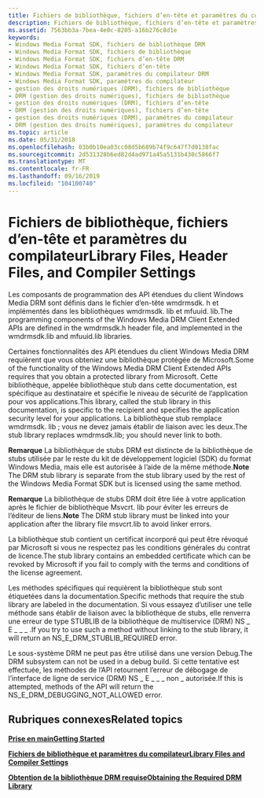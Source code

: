 ```yaml
---
title: Fichiers de bibliothèque, fichiers d’en-tête et paramètres du compilateur
description: Fichiers de bibliothèque, fichiers d’en-tête et paramètres du compilateur
ms.assetid: 7563bb3a-7bea-4e0c-8205-a16b276c8d1e
keywords:
- Windows Media Format SDK, fichiers de bibliothèque DRM
- Windows Media Format SDK, fichiers de bibliothèque
- Windows Media Format SDK, fichiers d’en-tête DRM
- Windows Media Format SDK, fichiers d’en-tête
- Windows Media Format SDK, paramètres du compilateur DRM
- Windows Media Format SDK, paramètres du compilateur
- gestion des droits numériques (DRM), fichiers de bibliothèque
- DRM (gestion des droits numériques), fichiers de bibliothèque
- gestion des droits numériques (DRM), fichiers d’en-tête
- DRM (gestion des droits numériques), fichiers d’en-tête
- gestion des droits numériques (DRM), paramètres du compilateur
- DRM (gestion des droits numériques), paramètres du compilateur
ms.topic: article
ms.date: 05/31/2018
ms.openlocfilehash: 03b0b10ea03cc08d5b689b74f9c647f7d0138fac
ms.sourcegitcommit: 2d531328b6ed82d4ad971a45a5131b430c5866f7
ms.translationtype: MT
ms.contentlocale: fr-FR
ms.lasthandoff: 09/16/2019
ms.locfileid: "104100740"
---
```

# <a name="library-files-header-files-and-compiler-settings"></a><span data-ttu-id="b11c7-115">Fichiers de bibliothèque, fichiers d’en-tête et paramètres du compilateur</span><span class="sxs-lookup"><span data-stu-id="b11c7-115">Library Files, Header Files, and Compiler Settings</span></span>

<span data-ttu-id="b11c7-116">Les composants de programmation des API étendues du client Windows Media DRM sont définis dans le fichier d’en-tête wmdrmsdk. h et implémentés dans les bibliothèques wmdrmsdk. lib et mfuuid. lib.</span><span class="sxs-lookup"><span data-stu-id="b11c7-116">The programming components of the Windows Media DRM Client Extended APIs are defined in the wmdrmsdk.h header file, and implemented in the wmdrmsdk.lib and mfuuid.lib libraries.</span></span>

<span data-ttu-id="b11c7-117">Certaines fonctionnalités des API étendues du client Windows Media DRM requièrent que vous obteniez une bibliothèque protégée de Microsoft.</span><span class="sxs-lookup"><span data-stu-id="b11c7-117">Some of the functionality of the Windows Media DRM Client Extended APIs requires that you obtain a protected library from Microsoft.</span></span> <span data-ttu-id="b11c7-118">Cette bibliothèque, appelée bibliothèque stub dans cette documentation, est spécifique au destinataire et spécifie le niveau de sécurité de l’application pour vos applications.</span><span class="sxs-lookup"><span data-stu-id="b11c7-118">This library, called the stub library in this documentation, is specific to the recipient and specifies the application security level for your applications.</span></span> <span data-ttu-id="b11c7-119">La bibliothèque stub remplace wmdrmsdk. lib ; vous ne devez jamais établir de liaison avec les deux.</span><span class="sxs-lookup"><span data-stu-id="b11c7-119">The stub library replaces wmdrmsdk.lib; you should never link to both.</span></span>

<span data-ttu-id="b11c7-120">**Remarque** La bibliothèque de stubs DRM est distincte de la bibliothèque de stubs utilisée par le reste du kit de développement logiciel (SDK) du format Windows Media, mais elle est autorisée à l’aide de la même méthode.</span><span class="sxs-lookup"><span data-stu-id="b11c7-120">**Note** The DRM stub library is separate from the stub library used by the rest of the Windows Media Format SDK but is licensed using the same method.</span></span>

<span data-ttu-id="b11c7-121">**Remarque** La bibliothèque de stubs DRM doit être liée à votre application après le fichier de bibliothèque Msvcrt. lib pour éviter les erreurs de l’éditeur de liens.</span><span class="sxs-lookup"><span data-stu-id="b11c7-121">**Note** The DRM stub library must be linked into your application after the library file msvcrt.lib to avoid linker errors.</span></span>

<span data-ttu-id="b11c7-122">La bibliothèque stub contient un certificat incorporé qui peut être révoqué par Microsoft si vous ne respectez pas les conditions générales du contrat de licence.</span><span class="sxs-lookup"><span data-stu-id="b11c7-122">The stub library contains an embedded certificate which can be revoked by Microsoft if you fail to comply with the terms and conditions of the license agreement.</span></span>

<span data-ttu-id="b11c7-123">Les méthodes spécifiques qui requièrent la bibliothèque stub sont étiquetées dans la documentation.</span><span class="sxs-lookup"><span data-stu-id="b11c7-123">Specific methods that require the stub library are labeled in the documentation.</span></span> <span data-ttu-id="b11c7-124">Si vous essayez d’utiliser une telle méthode sans établir de liaison avec la bibliothèque de stubs, elle renverra une erreur de type STUBLIB de la bibliothèque de multiservice (DRM) NS \_ E \_ \_ \_ .</span><span class="sxs-lookup"><span data-stu-id="b11c7-124">If you try to use such a method without linking to the stub library, it will return an NS\_E\_DRM\_STUBLIB\_REQUIRED error.</span></span>

<span data-ttu-id="b11c7-125">Le sous-système DRM ne peut pas être utilisé dans une version Debug.</span><span class="sxs-lookup"><span data-stu-id="b11c7-125">The DRM subsystem can not be used in a debug build.</span></span> <span data-ttu-id="b11c7-126">Si cette tentative est effectuée, les méthodes de l’API retournent l’erreur de débogage de l’interface de ligne de service (DRM) NS \_ E \_ \_ \_ non \_ autorisée.</span><span class="sxs-lookup"><span data-stu-id="b11c7-126">If this is attempted, methods of the API will return the NS\_E\_DRM\_DEBUGGING\_NOT\_ALLOWED error.</span></span>

## <a name="related-topics"></a><span data-ttu-id="b11c7-127">Rubriques connexes</span><span class="sxs-lookup"><span data-stu-id="b11c7-127">Related topics</span></span>

<dl> <dt>

[<span data-ttu-id="b11c7-128">**Prise en main**</span><span class="sxs-lookup"><span data-stu-id="b11c7-128">**Getting Started**</span></span>](drm-getting-started.md)
</dt> <dt>

[<span data-ttu-id="b11c7-129">**Fichiers de bibliothèque et paramètres du compilateur**</span><span class="sxs-lookup"><span data-stu-id="b11c7-129">**Library Files and Compiler Settings**</span></span>](library-files-and-compiler-settings.md)
</dt> <dt>

[<span data-ttu-id="b11c7-130">**Obtention de la bibliothèque DRM requise**</span><span class="sxs-lookup"><span data-stu-id="b11c7-130">**Obtaining the Required DRM Library**</span></span>](obtaining-the-required-drm-library.md)
</dt> </dl>

 

 




